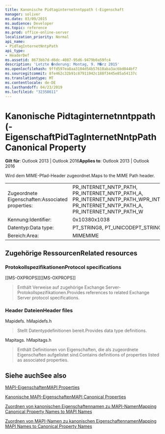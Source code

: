 ```yaml
---
title: Kanonische Pidtaginternetnntppath (-Eigenschaft
manager: soliver
ms.date: 03/09/2015
ms.audience: Developer
ms.topic: reference
ms.prod: office-online-server
localization_priority: Normal
api_name:
- PidTagInternetNntpPath
api_type:
- HeaderDef
ms.assetid: 8673bb7d-d6dc-4087-95d6-9479b0a59fc4
description: 'Letzte �nderung: Montag, 9. M�rz 2015'
ms.openlocfilehash: 9ffd597ea8aa3104d54b57610aba3ac6bd044bf7
ms.sourcegitcommit: 8fe462c32b91c87911942c188f3445e85a54137c
ms.translationtype: MT
ms.contentlocale: de-DE
ms.lasthandoff: 04/23/2019
ms.locfileid: "32358611"
---
```

# <a name="pidtaginternetnntppath-canonical-property"></a><span data-ttu-id="0441a-103">Kanonische Pidtaginternetnntppath (-Eigenschaft</span><span class="sxs-lookup"><span data-stu-id="0441a-103">PidTagInternetNntpPath Canonical Property</span></span>

  
  
<span data-ttu-id="0441a-104">**Gilt für**: Outlook 2013 | Outlook 2016</span><span class="sxs-lookup"><span data-stu-id="0441a-104">**Applies to**: Outlook 2013 | Outlook 2016</span></span> 
  
<span data-ttu-id="0441a-105">Wird dem MIME-Pfad-Header zugeordnet.</span><span class="sxs-lookup"><span data-stu-id="0441a-105">Maps to the MIME Path header.</span></span>
  
|||
|:-----|:-----|
|<span data-ttu-id="0441a-106">Zugeordnete Eigenschaften:</span><span class="sxs-lookup"><span data-stu-id="0441a-106">Associated properties:</span></span>  <br/> |<span data-ttu-id="0441a-107">PR_INTERNET_NNTP_PATH, PR_INTERNET_NNTP_PATH_A, PR_INTERNET_NNTP_PATH_W</span><span class="sxs-lookup"><span data-stu-id="0441a-107">PR_INTERNET_NNTP_PATH, PR_INTERNET_NNTP_PATH_A, PR_INTERNET_NNTP_PATH_W</span></span>  <br/> |
|<span data-ttu-id="0441a-108">Kennung:</span><span class="sxs-lookup"><span data-stu-id="0441a-108">Identifier:</span></span>  <br/> |<span data-ttu-id="0441a-109">0x1038</span><span class="sxs-lookup"><span data-stu-id="0441a-109">0x1038</span></span>  <br/> |
|<span data-ttu-id="0441a-110">Datentyp:</span><span class="sxs-lookup"><span data-stu-id="0441a-110">Data type:</span></span>  <br/> |<span data-ttu-id="0441a-111">PT_STRING8, PT_UNICODE</span><span class="sxs-lookup"><span data-stu-id="0441a-111">PT_STRING8, PT_UNICODE</span></span>  <br/> |
|<span data-ttu-id="0441a-112">Bereich:</span><span class="sxs-lookup"><span data-stu-id="0441a-112">Area:</span></span>  <br/> |<span data-ttu-id="0441a-113">MIME</span><span class="sxs-lookup"><span data-stu-id="0441a-113">MIME</span></span>  <br/> |
   
## <a name="related-resources"></a><span data-ttu-id="0441a-114">Zugehörige Ressourcen</span><span class="sxs-lookup"><span data-stu-id="0441a-114">Related resources</span></span>

### <a name="protocol-specifications"></a><span data-ttu-id="0441a-115">Protokollspezifikationen</span><span class="sxs-lookup"><span data-stu-id="0441a-115">Protocol specifications</span></span>

<span data-ttu-id="0441a-116">[[MS-OXPROPS]]</span><span class="sxs-lookup"><span data-stu-id="0441a-116">[[MS-OXPROPS]]</span></span> 
  
> <span data-ttu-id="0441a-117">Enthält Verweise auf zugehörige Exchange Server-Protokollspezifikationen.</span><span class="sxs-lookup"><span data-stu-id="0441a-117">Provides references to related Exchange Server protocol specifications.</span></span>
    
### <a name="header-files"></a><span data-ttu-id="0441a-118">Header Dateien</span><span class="sxs-lookup"><span data-stu-id="0441a-118">Header files</span></span>

<span data-ttu-id="0441a-119">Mapidefs. h</span><span class="sxs-lookup"><span data-stu-id="0441a-119">Mapidefs.h</span></span>
  
> <span data-ttu-id="0441a-120">Stellt Datentypdefinitionen bereit.</span><span class="sxs-lookup"><span data-stu-id="0441a-120">Provides data type definitions.</span></span>
    
<span data-ttu-id="0441a-121">Mapitags. h</span><span class="sxs-lookup"><span data-stu-id="0441a-121">Mapitags.h</span></span>
  
> <span data-ttu-id="0441a-122">Enthält Definitionen von Eigenschaften, die als zugeordnete Eigenschaften aufgelistet sind.</span><span class="sxs-lookup"><span data-stu-id="0441a-122">Contains definitions of properties listed as associated properties.</span></span>
    
## <a name="see-also"></a><span data-ttu-id="0441a-123">Siehe auch</span><span class="sxs-lookup"><span data-stu-id="0441a-123">See also</span></span>



[<span data-ttu-id="0441a-124">MAPI-Eigenschaften</span><span class="sxs-lookup"><span data-stu-id="0441a-124">MAPI Properties</span></span>](mapi-properties.md)
  
[<span data-ttu-id="0441a-125">Kanonische MAPI-Eigenschaften</span><span class="sxs-lookup"><span data-stu-id="0441a-125">MAPI Canonical Properties</span></span>](mapi-canonical-properties.md)
  
[<span data-ttu-id="0441a-126">Zuordnen von kanonischen Eigenschaftennamen zu MAPI-Namen</span><span class="sxs-lookup"><span data-stu-id="0441a-126">Mapping Canonical Property Names to MAPI Names</span></span>](mapping-canonical-property-names-to-mapi-names.md)
  
[<span data-ttu-id="0441a-127">Zuordnen von MAPI-Namen zu kanonischen Eigenschaftennamen</span><span class="sxs-lookup"><span data-stu-id="0441a-127">Mapping MAPI Names to Canonical Property Names</span></span>](mapping-mapi-names-to-canonical-property-names.md)

